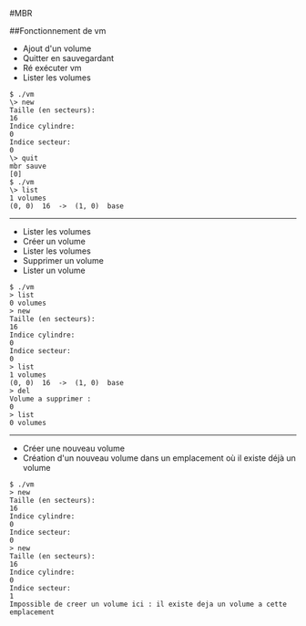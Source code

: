 #MBR

##Fonctionnement de vm

- Ajout d'un volume
- Quitter en sauvegardant
- Ré exécuter vm
- Lister les volumes

```
$ ./vm
\> new
Taille (en secteurs):
16
Indice cylindre:
0
Indice secteur:
0
\> quit
mbr sauve
[0]
$ ./vm
\> list
1 volumes
(0, 0)	16	->	(1, 0)	base
```

---

- Lister les volumes
- Créer un volume
- Lister les volumes
- Supprimer un volume
- Lister un volume

```
$ ./vm
> list
0 volumes
> new
Taille (en secteurs):
16
Indice cylindre:
0
Indice secteur:
0
> list
1 volumes
(0, 0)	16	->	(1, 0)	base
> del
Volume a supprimer :
0
> list
0 volumes
```

---

- Créer une nouveau volume
- Création d'un nouveau volume dans un emplacement où il existe déjà un volume

```
$ ./vm
> new
Taille (en secteurs):
16
Indice cylindre:
0
Indice secteur:
0
> new
Taille (en secteurs):
16
Indice cylindre:
0
Indice secteur:
1
Impossible de creer un volume ici : il existe deja un volume a cette emplacement
```
